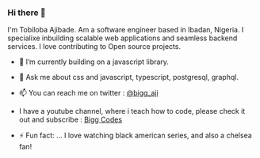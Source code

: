 ### Hi there 👋
I'm Tobiloba Ajibade.
Am a software engineer based in Ibadan, Nigeria.
I specialixe inbuilding scalable web applications and seamless backend services.
I love contributing to Open source projects.
- 🔭 I’m currently building on a javascript library.
- 💬 Ask me about css and javascript, typescript, postgresql, graphql.
- 📫 You can reach me on twitter : <a href="https://twitter.com/bigg_aji">@bigg_aji</a>
- I have a youtube channel, where i teach how to code, please check it out and subscribe  : <a href="https://www.youtube.com/channel/UCaNTxRkQ01gMBnL1mgnM_KA">Bigg Codes</a>

- ⚡ Fun fact: ... I love watching black american series, and also a chelsea fan!
